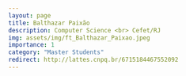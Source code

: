 ```yaml
---
layout: page
title: Balthazar Paixão
description: Computer Science <br> Cefet/RJ
img: assets/img/ft_Balthazar_Paixao.jpeg
importance: 1
category: "Master Students"
redirect: http://lattes.cnpq.br/6715184467552092
---
```

